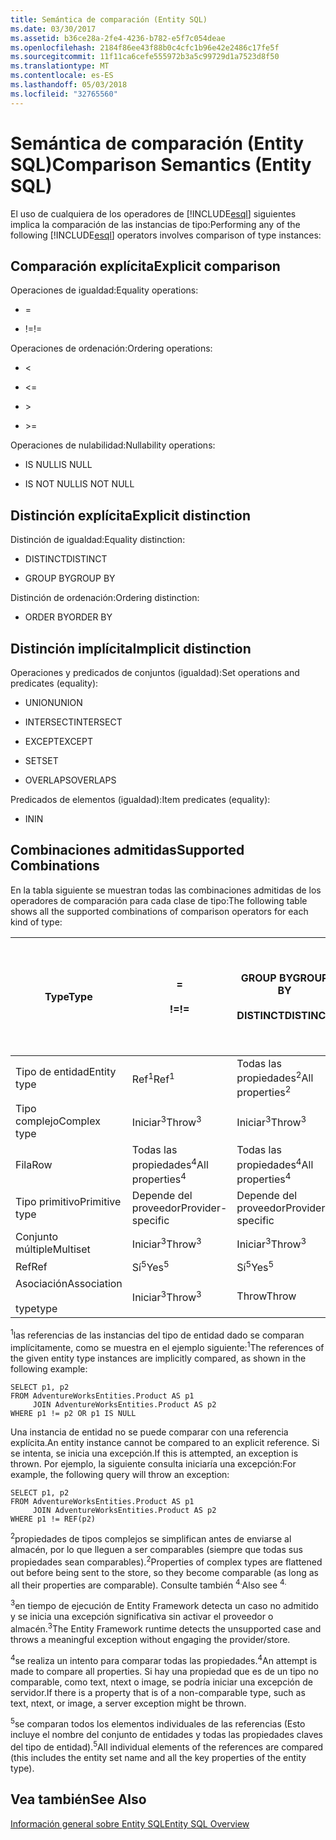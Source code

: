 ```yaml
---
title: Semántica de comparación (Entity SQL)
ms.date: 03/30/2017
ms.assetid: b36ce28a-2fe4-4236-b782-e5f7c054deae
ms.openlocfilehash: 2184f86ee43f88b0c4cfc1b96e42e2486c17fe5f
ms.sourcegitcommit: 11f11ca6cefe555972b3a5c99729d1a7523d8f50
ms.translationtype: MT
ms.contentlocale: es-ES
ms.lasthandoff: 05/03/2018
ms.locfileid: "32765560"
---
```

# <a name="comparison-semantics-entity-sql"></a><span data-ttu-id="d6954-102">Semántica de comparación (Entity SQL)</span><span class="sxs-lookup"><span data-stu-id="d6954-102">Comparison Semantics (Entity SQL)</span></span>
<span data-ttu-id="d6954-103">El uso de cualquiera de los operadores de [!INCLUDE[esql](../../../../../../includes/esql-md.md)] siguientes implica la comparación de las instancias de tipo:</span><span class="sxs-lookup"><span data-stu-id="d6954-103">Performing any of the following [!INCLUDE[esql](../../../../../../includes/esql-md.md)] operators involves comparison of type instances:</span></span>  
  
## <a name="explicit-comparison"></a><span data-ttu-id="d6954-104">Comparación explícita</span><span class="sxs-lookup"><span data-stu-id="d6954-104">Explicit comparison</span></span>  
 <span data-ttu-id="d6954-105">Operaciones de igualdad:</span><span class="sxs-lookup"><span data-stu-id="d6954-105">Equality operations:</span></span>  
  
-   =  
  
-   <span data-ttu-id="d6954-106">!=</span><span class="sxs-lookup"><span data-stu-id="d6954-106">!=</span></span>  
  
 <span data-ttu-id="d6954-107">Operaciones de ordenación:</span><span class="sxs-lookup"><span data-stu-id="d6954-107">Ordering operations:</span></span>  
  
-   <  
  
-   \<=  
  
-   \>  
  
-   \>=  
  
 <span data-ttu-id="d6954-108">Operaciones de nulabilidad:</span><span class="sxs-lookup"><span data-stu-id="d6954-108">Nullability operations:</span></span>  
  
-   <span data-ttu-id="d6954-109">IS NULL</span><span class="sxs-lookup"><span data-stu-id="d6954-109">IS NULL</span></span>  
  
-   <span data-ttu-id="d6954-110">IS NOT NULL</span><span class="sxs-lookup"><span data-stu-id="d6954-110">IS NOT NULL</span></span>  
  
## <a name="explicit-distinction"></a><span data-ttu-id="d6954-111">Distinción explícita</span><span class="sxs-lookup"><span data-stu-id="d6954-111">Explicit distinction</span></span>  
 <span data-ttu-id="d6954-112">Distinción de igualdad:</span><span class="sxs-lookup"><span data-stu-id="d6954-112">Equality distinction:</span></span>  
  
-   <span data-ttu-id="d6954-113">DISTINCT</span><span class="sxs-lookup"><span data-stu-id="d6954-113">DISTINCT</span></span>  
  
-   <span data-ttu-id="d6954-114">GROUP BY</span><span class="sxs-lookup"><span data-stu-id="d6954-114">GROUP BY</span></span>  
  
 <span data-ttu-id="d6954-115">Distinción de ordenación:</span><span class="sxs-lookup"><span data-stu-id="d6954-115">Ordering distinction:</span></span>  
  
-   <span data-ttu-id="d6954-116">ORDER BY</span><span class="sxs-lookup"><span data-stu-id="d6954-116">ORDER BY</span></span>  
  
## <a name="implicit-distinction"></a><span data-ttu-id="d6954-117">Distinción implícita</span><span class="sxs-lookup"><span data-stu-id="d6954-117">Implicit distinction</span></span>  
 <span data-ttu-id="d6954-118">Operaciones y predicados de conjuntos (igualdad):</span><span class="sxs-lookup"><span data-stu-id="d6954-118">Set operations and predicates (equality):</span></span>  
  
-   <span data-ttu-id="d6954-119">UNION</span><span class="sxs-lookup"><span data-stu-id="d6954-119">UNION</span></span>  
  
-   <span data-ttu-id="d6954-120">INTERSECT</span><span class="sxs-lookup"><span data-stu-id="d6954-120">INTERSECT</span></span>  
  
-   <span data-ttu-id="d6954-121">EXCEPT</span><span class="sxs-lookup"><span data-stu-id="d6954-121">EXCEPT</span></span>  
  
-   <span data-ttu-id="d6954-122">SET</span><span class="sxs-lookup"><span data-stu-id="d6954-122">SET</span></span>  
  
-   <span data-ttu-id="d6954-123">OVERLAPS</span><span class="sxs-lookup"><span data-stu-id="d6954-123">OVERLAPS</span></span>  
  
 <span data-ttu-id="d6954-124">Predicados de elementos (igualdad):</span><span class="sxs-lookup"><span data-stu-id="d6954-124">Item predicates (equality):</span></span>  
  
-   <span data-ttu-id="d6954-125">IN</span><span class="sxs-lookup"><span data-stu-id="d6954-125">IN</span></span>  
  
## <a name="supported-combinations"></a><span data-ttu-id="d6954-126">Combinaciones admitidas</span><span class="sxs-lookup"><span data-stu-id="d6954-126">Supported Combinations</span></span>  
 <span data-ttu-id="d6954-127">En la tabla siguiente se muestran todas las combinaciones admitidas de los operadores de comparación para cada clase de tipo:</span><span class="sxs-lookup"><span data-stu-id="d6954-127">The following table shows all the supported combinations of comparison operators for each kind of type:</span></span>  
  
|<span data-ttu-id="d6954-128">**Type**</span><span class="sxs-lookup"><span data-stu-id="d6954-128">**Type**</span></span>|**=**<br /><br /> <span data-ttu-id="d6954-129">**!=**</span><span class="sxs-lookup"><span data-stu-id="d6954-129">**!=**</span></span>|<span data-ttu-id="d6954-130">**GROUP BY**</span><span class="sxs-lookup"><span data-stu-id="d6954-130">**GROUP BY**</span></span><br /><br /> <span data-ttu-id="d6954-131">**DISTINCT**</span><span class="sxs-lookup"><span data-stu-id="d6954-131">**DISTINCT**</span></span>|<span data-ttu-id="d6954-132">**UNION**</span><span class="sxs-lookup"><span data-stu-id="d6954-132">**UNION**</span></span><br /><br /> <span data-ttu-id="d6954-133">**INTERSECT**</span><span class="sxs-lookup"><span data-stu-id="d6954-133">**INTERSECT**</span></span><br /><br /> <span data-ttu-id="d6954-134">**EXCEPT**</span><span class="sxs-lookup"><span data-stu-id="d6954-134">**EXCEPT**</span></span><br /><br /> <span data-ttu-id="d6954-135">**SET**</span><span class="sxs-lookup"><span data-stu-id="d6954-135">**SET**</span></span><br /><br /> <span data-ttu-id="d6954-136">**OVERLAPS**</span><span class="sxs-lookup"><span data-stu-id="d6954-136">**OVERLAPS**</span></span>|<span data-ttu-id="d6954-137">**IN**</span><span class="sxs-lookup"><span data-stu-id="d6954-137">**IN**</span></span>|<span data-ttu-id="d6954-138">**<   <=**</span><span class="sxs-lookup"><span data-stu-id="d6954-138">**<   <=**</span></span><br /><br /> <span data-ttu-id="d6954-139">**>   >=**</span><span class="sxs-lookup"><span data-stu-id="d6954-139">**>   >=**</span></span>|<span data-ttu-id="d6954-140">**ORDER BY**</span><span class="sxs-lookup"><span data-stu-id="d6954-140">**ORDER BY**</span></span>|<span data-ttu-id="d6954-141">**ES NULL**</span><span class="sxs-lookup"><span data-stu-id="d6954-141">**IS NULL**</span></span><br /><br /> <span data-ttu-id="d6954-142">**NO ES NULO**</span><span class="sxs-lookup"><span data-stu-id="d6954-142">**IS NOT NULL**</span></span>|  
|-|-|-|-|-|-|-|-|  
|<span data-ttu-id="d6954-143">Tipo de entidad</span><span class="sxs-lookup"><span data-stu-id="d6954-143">Entity type</span></span>|<span data-ttu-id="d6954-144">Ref<sup>1</sup></span><span class="sxs-lookup"><span data-stu-id="d6954-144">Ref<sup>1</sup></span></span>|<span data-ttu-id="d6954-145">Todas las propiedades<sup>2</sup></span><span class="sxs-lookup"><span data-stu-id="d6954-145">All properties<sup>2</sup></span></span>|<span data-ttu-id="d6954-146">Todas las propiedades<sup>2</sup></span><span class="sxs-lookup"><span data-stu-id="d6954-146">All properties<sup>2</sup></span></span>|<span data-ttu-id="d6954-147">Todas las propiedades<sup>2</sup></span><span class="sxs-lookup"><span data-stu-id="d6954-147">All properties<sup>2</sup></span></span>|<span data-ttu-id="d6954-148">Iniciar<sup>3</sup></span><span class="sxs-lookup"><span data-stu-id="d6954-148">Throw<sup>3</sup></span></span>|<span data-ttu-id="d6954-149">Iniciar<sup>3</sup></span><span class="sxs-lookup"><span data-stu-id="d6954-149">Throw<sup>3</sup></span></span>|<span data-ttu-id="d6954-150">Ref<sup>1</sup></span><span class="sxs-lookup"><span data-stu-id="d6954-150">Ref<sup>1</sup></span></span>|  
|<span data-ttu-id="d6954-151">Tipo complejo</span><span class="sxs-lookup"><span data-stu-id="d6954-151">Complex type</span></span>|<span data-ttu-id="d6954-152">Iniciar<sup>3</sup></span><span class="sxs-lookup"><span data-stu-id="d6954-152">Throw<sup>3</sup></span></span>|<span data-ttu-id="d6954-153">Iniciar<sup>3</sup></span><span class="sxs-lookup"><span data-stu-id="d6954-153">Throw<sup>3</sup></span></span>|<span data-ttu-id="d6954-154">Iniciar<sup>3</sup></span><span class="sxs-lookup"><span data-stu-id="d6954-154">Throw<sup>3</sup></span></span>|<span data-ttu-id="d6954-155">Iniciar<sup>3</sup></span><span class="sxs-lookup"><span data-stu-id="d6954-155">Throw<sup>3</sup></span></span>|<span data-ttu-id="d6954-156">Iniciar<sup>3</sup></span><span class="sxs-lookup"><span data-stu-id="d6954-156">Throw<sup>3</sup></span></span>|<span data-ttu-id="d6954-157">Iniciar<sup>3</sup></span><span class="sxs-lookup"><span data-stu-id="d6954-157">Throw<sup>3</sup></span></span>|<span data-ttu-id="d6954-158">Iniciar<sup>3</sup></span><span class="sxs-lookup"><span data-stu-id="d6954-158">Throw<sup>3</sup></span></span>|  
|<span data-ttu-id="d6954-159">Fila</span><span class="sxs-lookup"><span data-stu-id="d6954-159">Row</span></span>|<span data-ttu-id="d6954-160">Todas las propiedades<sup>4</sup></span><span class="sxs-lookup"><span data-stu-id="d6954-160">All properties<sup>4</sup></span></span>|<span data-ttu-id="d6954-161">Todas las propiedades<sup>4</sup></span><span class="sxs-lookup"><span data-stu-id="d6954-161">All properties<sup>4</sup></span></span>|<span data-ttu-id="d6954-162">Todas las propiedades<sup>4</sup></span><span class="sxs-lookup"><span data-stu-id="d6954-162">All properties<sup>4</sup></span></span>|<span data-ttu-id="d6954-163">Iniciar<sup>3</sup></span><span class="sxs-lookup"><span data-stu-id="d6954-163">Throw<sup>3</sup></span></span>|<span data-ttu-id="d6954-164">Iniciar<sup>3</sup></span><span class="sxs-lookup"><span data-stu-id="d6954-164">Throw<sup>3</sup></span></span>|<span data-ttu-id="d6954-165">Todas las propiedades<sup>4</sup></span><span class="sxs-lookup"><span data-stu-id="d6954-165">All properties<sup>4</sup></span></span>|<span data-ttu-id="d6954-166">Iniciar<sup>3</sup></span><span class="sxs-lookup"><span data-stu-id="d6954-166">Throw<sup>3</sup></span></span>|  
|<span data-ttu-id="d6954-167">Tipo primitivo</span><span class="sxs-lookup"><span data-stu-id="d6954-167">Primitive type</span></span>|<span data-ttu-id="d6954-168">Depende del proveedor</span><span class="sxs-lookup"><span data-stu-id="d6954-168">Provider-specific</span></span>|<span data-ttu-id="d6954-169">Depende del proveedor</span><span class="sxs-lookup"><span data-stu-id="d6954-169">Provider-specific</span></span>|<span data-ttu-id="d6954-170">Depende del proveedor</span><span class="sxs-lookup"><span data-stu-id="d6954-170">Provider-specific</span></span>|<span data-ttu-id="d6954-171">Depende del proveedor</span><span class="sxs-lookup"><span data-stu-id="d6954-171">Provider-specific</span></span>|<span data-ttu-id="d6954-172">Depende del proveedor</span><span class="sxs-lookup"><span data-stu-id="d6954-172">Provider-specific</span></span>|<span data-ttu-id="d6954-173">Depende del proveedor</span><span class="sxs-lookup"><span data-stu-id="d6954-173">Provider-specific</span></span>|<span data-ttu-id="d6954-174">Depende del proveedor</span><span class="sxs-lookup"><span data-stu-id="d6954-174">Provider-specific</span></span>|  
|<span data-ttu-id="d6954-175">Conjunto múltiple</span><span class="sxs-lookup"><span data-stu-id="d6954-175">Multiset</span></span>|<span data-ttu-id="d6954-176">Iniciar<sup>3</sup></span><span class="sxs-lookup"><span data-stu-id="d6954-176">Throw<sup>3</sup></span></span>|<span data-ttu-id="d6954-177">Iniciar<sup>3</sup></span><span class="sxs-lookup"><span data-stu-id="d6954-177">Throw<sup>3</sup></span></span>|<span data-ttu-id="d6954-178">Iniciar<sup>3</sup></span><span class="sxs-lookup"><span data-stu-id="d6954-178">Throw<sup>3</sup></span></span>|<span data-ttu-id="d6954-179">Iniciar<sup>3</sup></span><span class="sxs-lookup"><span data-stu-id="d6954-179">Throw<sup>3</sup></span></span>|<span data-ttu-id="d6954-180">Iniciar<sup>3</sup></span><span class="sxs-lookup"><span data-stu-id="d6954-180">Throw<sup>3</sup></span></span>|<span data-ttu-id="d6954-181">Iniciar<sup>3</sup></span><span class="sxs-lookup"><span data-stu-id="d6954-181">Throw<sup>3</sup></span></span>|<span data-ttu-id="d6954-182">Iniciar<sup>3</sup></span><span class="sxs-lookup"><span data-stu-id="d6954-182">Throw<sup>3</sup></span></span>|  
|<span data-ttu-id="d6954-183">Ref</span><span class="sxs-lookup"><span data-stu-id="d6954-183">Ref</span></span>|<span data-ttu-id="d6954-184">Sí<sup>5</sup></span><span class="sxs-lookup"><span data-stu-id="d6954-184">Yes<sup>5</sup></span></span>|<span data-ttu-id="d6954-185">Sí<sup>5</sup></span><span class="sxs-lookup"><span data-stu-id="d6954-185">Yes<sup>5</sup></span></span>|<span data-ttu-id="d6954-186">Sí<sup>5</sup></span><span class="sxs-lookup"><span data-stu-id="d6954-186">Yes<sup>5</sup></span></span>|<span data-ttu-id="d6954-187">Sí<sup>5</sup></span><span class="sxs-lookup"><span data-stu-id="d6954-187">Yes<sup>5</sup></span></span>|<span data-ttu-id="d6954-188">Throw</span><span class="sxs-lookup"><span data-stu-id="d6954-188">Throw</span></span>|<span data-ttu-id="d6954-189">Throw</span><span class="sxs-lookup"><span data-stu-id="d6954-189">Throw</span></span>|<span data-ttu-id="d6954-190">Sí<sup>5</sup></span><span class="sxs-lookup"><span data-stu-id="d6954-190">Yes<sup>5</sup></span></span>|  
|<span data-ttu-id="d6954-191">Asociación</span><span class="sxs-lookup"><span data-stu-id="d6954-191">Association</span></span><br /><br /> <span data-ttu-id="d6954-192">type</span><span class="sxs-lookup"><span data-stu-id="d6954-192">type</span></span>|<span data-ttu-id="d6954-193">Iniciar<sup>3</sup></span><span class="sxs-lookup"><span data-stu-id="d6954-193">Throw<sup>3</sup></span></span>|<span data-ttu-id="d6954-194">Throw</span><span class="sxs-lookup"><span data-stu-id="d6954-194">Throw</span></span>|<span data-ttu-id="d6954-195">Throw</span><span class="sxs-lookup"><span data-stu-id="d6954-195">Throw</span></span>|<span data-ttu-id="d6954-196">Throw</span><span class="sxs-lookup"><span data-stu-id="d6954-196">Throw</span></span>|<span data-ttu-id="d6954-197">Iniciar<sup>3</sup></span><span class="sxs-lookup"><span data-stu-id="d6954-197">Throw<sup>3</sup></span></span>|<span data-ttu-id="d6954-198">Iniciar<sup>3</sup></span><span class="sxs-lookup"><span data-stu-id="d6954-198">Throw<sup>3</sup></span></span>|<span data-ttu-id="d6954-199">Iniciar<sup>3</sup></span><span class="sxs-lookup"><span data-stu-id="d6954-199">Throw<sup>3</sup></span></span>|  
  
 <span data-ttu-id="d6954-200"><sup>1</sup>las referencias de las instancias del tipo de entidad dado se comparan implícitamente, como se muestra en el ejemplo siguiente:</span><span class="sxs-lookup"><span data-stu-id="d6954-200"><sup>1</sup>The references of the given entity type instances are implicitly compared, as shown in the following example:</span></span>  
  
```  
SELECT p1, p2   
FROM AdventureWorksEntities.Product AS p1   
     JOIN AdventureWorksEntities.Product AS p2   
WHERE p1 != p2 OR p1 IS NULL  
```  
  
 <span data-ttu-id="d6954-201">Una instancia de entidad no se puede comparar con una referencia explícita.</span><span class="sxs-lookup"><span data-stu-id="d6954-201">An entity instance cannot be compared to an explicit reference.</span></span> <span data-ttu-id="d6954-202">Si se intenta, se inicia una excepción.</span><span class="sxs-lookup"><span data-stu-id="d6954-202">If this is attempted, an exception is thrown.</span></span> <span data-ttu-id="d6954-203">Por ejemplo, la siguiente consulta iniciaría una excepción:</span><span class="sxs-lookup"><span data-stu-id="d6954-203">For example, the following query will throw an exception:</span></span>  
  
```  
SELECT p1, p2   
FROM AdventureWorksEntities.Product AS p1   
     JOIN AdventureWorksEntities.Product AS p2   
WHERE p1 != REF(p2)  
```  
  
 <span data-ttu-id="d6954-204"><sup>2</sup>propiedades de tipos complejos se simplifican antes de enviarse al almacén, por lo que lleguen a ser comparables (siempre que todas sus propiedades sean comparables).</span><span class="sxs-lookup"><span data-stu-id="d6954-204"><sup>2</sup>Properties of complex types are flattened out before being sent to the store, so they become comparable (as long as all their properties are comparable).</span></span> <span data-ttu-id="d6954-205">Consulte también <sup>4.</sup></span><span class="sxs-lookup"><span data-stu-id="d6954-205">Also see <sup>4.</sup></span></span>  
  
 <span data-ttu-id="d6954-206"><sup>3</sup>en tiempo de ejecución de Entity Framework detecta un caso no admitido y se inicia una excepción significativa sin activar el proveedor o almacén.</span><span class="sxs-lookup"><span data-stu-id="d6954-206"><sup>3</sup>The Entity Framework runtime detects the unsupported case and throws a meaningful exception without engaging the provider/store.</span></span>  
  
 <span data-ttu-id="d6954-207"><sup>4</sup>se realiza un intento para comparar todas las propiedades.</span><span class="sxs-lookup"><span data-stu-id="d6954-207"><sup>4</sup>An attempt is made to compare all properties.</span></span> <span data-ttu-id="d6954-208">Si hay una propiedad que es de un tipo no comparable, como text, ntext o image, se podría iniciar una excepción de servidor.</span><span class="sxs-lookup"><span data-stu-id="d6954-208">If there is a property that is of a non-comparable type, such as text, ntext, or image, a server exception might be thrown.</span></span>  
  
 <span data-ttu-id="d6954-209"><sup>5</sup>se comparan todos los elementos individuales de las referencias (Esto incluye el nombre del conjunto de entidades y todas las propiedades claves del tipo de entidad).</span><span class="sxs-lookup"><span data-stu-id="d6954-209"><sup>5</sup>All individual elements of the references are compared (this includes the entity set name and all the key properties of the entity type).</span></span>  
  
## <a name="see-also"></a><span data-ttu-id="d6954-210">Vea también</span><span class="sxs-lookup"><span data-stu-id="d6954-210">See Also</span></span>  
 [<span data-ttu-id="d6954-211">Información general sobre Entity SQL</span><span class="sxs-lookup"><span data-stu-id="d6954-211">Entity SQL Overview</span></span>](../../../../../../docs/framework/data/adonet/ef/language-reference/entity-sql-overview.md)
